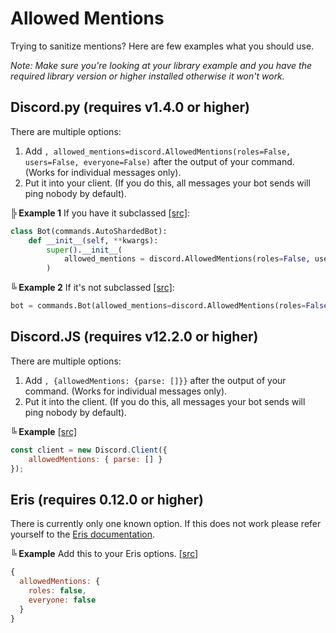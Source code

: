 # Allowed Mentions
Trying to sanitize mentions? Here are few examples what you should use.

*Note: Make sure you're looking at your library example and you have the required library version or higher installed otherwise it won't work.*

## Discord.py (requires v1.4.0 or higher)

There are multiple options: 
1) Add `, allowed_mentions=discord.AllowedMentions(roles=False, users=False, everyone=False)` after the output of your command. (Works for individual messages only).
2) Put it into your client. (If you do this, all messages your bot sends will ping nobody by default).

**╠ Example 1** If you have it subclassed [[src]](https://github.com/TheMoksej/Dredd/blob/76ff9608af1bd5a09a89f523996d57103a83b471/bot.py#L107):
```py
class Bot(commands.AutoShardedBot):
    def __init__(self, **kwargs):
        super().__init__(
            allowed_mentions = discord.AllowedMentions(roles=False, users=False, everyone=False),
        )
```

**╚ Example 2** If it's not subclassed [[src]](https://github.com/discordextremelist/bot/blob/915d203ca2b4ae4bbf9f55cb303c5dc5a4b17e8f/bot.py#L59):
```py
bot = commands.Bot(allowed_mentions=discord.AllowedMentions(roles=False, users=False, everyone=False))
```

## Discord.JS (requires v12.2.0 or higher)

There are multiple options:
1) Add `, {allowedMentions: {parse: []}}` after the output of your command. (Works for individual messages only).
2) Put it into the client. (If you do this, all messages your bot sends will ping nobody by default).

**╚ Example** [[src]](https://github.com/discordextremelist/website/blob/5394fcd179d5fc75e0ef9fbb9e674186a13f620a/src/Util/Services/discord.ts#L30)
```js
const client = new Discord.Client({
    allowedMentions: { parse: [] }
});
```

## Eris (requires 0.12.0 or higher)

There is currently only one known option. If this does not work please refer yourself to the [Eris documentation](https://abal.moe/Eris/docs/PrivateChannel#function-createMessage).

**╚ Example** Add this to your Eris options. [[src]](# "Franklin#8888 (425966117840748545)")
```js
{
  allowedMentions: {
    roles: false,
    everyone: false
  }
}
```
